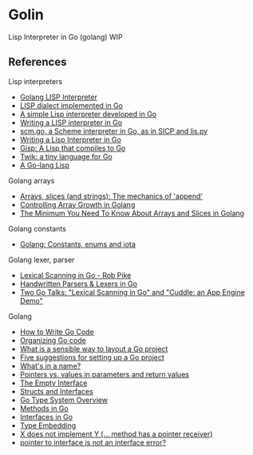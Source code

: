 # Golin

Lisp Interpreter in Go (golang) WIP

## References

Lisp interpreters

- [Golang LISP Interpreter](https://zhehaomao.com/project/2014/03/28/glisp.html)
- [LISP dialect implemented in Go](https://github.com/zhemao/glisp)
- [A simple Lisp interpreter developed in Go](https://github.com/janne/go-lisp)
- [Writing a LISP interpreter in Go](https://patrickoyarzun.wordpress.com/2014/02/28/writing-a-lisp-interpreter-in-go/)
- [scm.go, a Scheme interpreter in Go, as in SICP and lis.py](https://pkelchte.wordpress.com/2013/12/31/scm-go/)
- [Writing a Lisp Interpreter in Go](https://bobappleyard.wordpress.com/2010/02/18/writing-a-lisp-interpreter-in-go/)
- [Gisp: A Lisp that compiles to Go](https://news.ycombinator.com/item?id=7216396)
- [Twik: a tiny language for Go](https://www.reddit.com/r/golang/comments/1ih03w/twik_a_tiny_language_for_go/)
- [A Go-lang Lisp](http://www.blackkettle.org/blog/2012/04/29/go-lang-micro-manual-for-lisp/)

Golang arrays

- [Arrays, slices (and strings): The mechanics of 'append'](https://blog.golang.org/slices)
- [Controlling Array Growth in Golang](http://openmymind.net/Controlling-Array-Growth-In-Golang/)
- [The Minimum You Need To Know About Arrays and Slices in Golang](http://openmymind.net/The-Minimum-You-Need-To-Know-About-Arrays-And-Slices-In-Go/)

Golang constants

- [Golang: Constants, enums and iota](http://blog.denevell.org/golang-constants-enums.html)

Golang lexer, parser

- [Lexical Scanning in Go - Rob Pike](https://www.youtube.com/watch?v=HxaD_trXwRE)
- [Handwritten Parsers & Lexers in Go](https://blog.gopheracademy.com/advent-2014/parsers-lexers/)
- [Two Go Talks: "Lexical Scanning in Go" and "Cuddle: an App Engine Demo"](http://blog.golang.org/two-go-talks-lexical-scanning-in-go-and)

Golang

- [How to Write Go Code](https://golang.org/doc/code.html)
- [Organizing Go code](https://talks.golang.org/2014/organizeio.slide#1)
- [What is a sensible way to layout a Go project](http://stackoverflow.com/questions/14867452/what-is-a-sensible-way-to-layout-a-go-project)
- [Five suggestions for setting up a Go project](http://dave.cheney.net/2014/12/01/five-suggestions-for-setting-up-a-go-project)
- [What's in a name?](http://talks.golang.org/2014/names.slide#1)
- [Pointers vs. values in parameters and return values](https://stackoverflow.com/questions/23542989/pointers-vs-values-in-parameters-and-return-values)
- [The Empty Interface](https://tour.golang.org/methods/14)
- [Structs and Interfaces](https://www.golang-book.com/books/intro/9)
- [Go Type System Overview](https://go101.org/article/type-system-overview.html)
- [Methods in Go](https://go101.org/article/method.html)
- [Interfaces in Go](https://go101.org/article/interface.html#implementation)
- [Type Embedding](https://go101.org/article/type-embedding.html)
- [X does not implement Y (… method has a pointer receiver)](https://stackoverflow.com/questions/40823315/x-does-not-implement-y-method-has-a-pointer-receiver)
- [pointer to interface is not an interface error?](https://stackoverflow.com/questions/51611086/pointer-to-interface-is-not-an-interface-error/51611252)